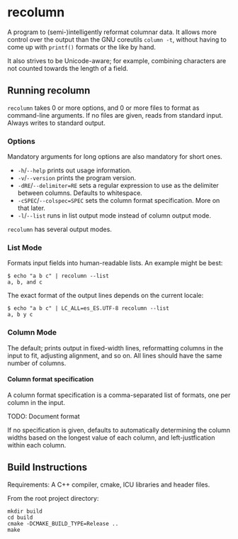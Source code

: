 recolumn
========

A program to (semi-)intelligently reformat columnar data. It allows
more control over the output than the GNU coreutils `column -t`,
without having to come up with `printf()` formats or the like by hand.

It also strives to be Unicode-aware; for example, combining characters
are not counted towards the length of a field.

Running recolumn
----------------

`recolumn` takes 0 or more options, and 0 or more files to format as
command-line arguments. If no files are given, reads from standard
input. Always writes to standard output.

### Options ###

Mandatory arguments for long options are also mandatory for short ones.

  * `-h`/`--help` prints out usage information.
  * `-v`/`--version` prints the program version.
  * `-dRE`/`--delimiter=RE` sets a regular expression to use as the
    delimiter between columns. Defaults to whitespace.
  * `-cSPEC`/`--colspec=SPEC` sets the column format
    specification. More on that later.
  * `-l`/`--list` runs in list output mode instead of column output mode.

`recolumn` has several output modes.

### List Mode ###

Formats input fields into human-readable lists. An example might be best:

    $ echo "a b c" | recolumn --list
    a, b, and c

The exact format of the output lines depends on the current locale:

    $ echo "a b c" | LC_ALL=es_ES.UTF-8 recolumn --list
    a, b y c

### Column Mode ###

The default; prints output in fixed-width lines, reformatting columns
in the input to fit, adjusting alignment, and so on. All lines should
have the same number of columns.

#### Column format specification ####

A column format specification is a comma-separated list of formats,
one per column in the input.

TODO: Document format

If no specification is given, defaults to automatically determining
the column widths based on the longest value of each column, and
left-justfication within each column.


Build Instructions
------------------

Requirements: A C++ compiler, cmake, ICU libraries and header files.

From the root project directory:

    mkdir build
    cd build
    cmake -DCMAKE_BUILD_TYPE=Release ..
    make
